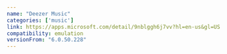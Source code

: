```yaml
---
name: "Deezer Music"
categories: ['music']
link: https://apps.microsoft.com/detail/9nblggh6j7vv?hl=en-us&gl=US
compatibility: emulation
versionFrom: "6.0.50.228"
---
```


